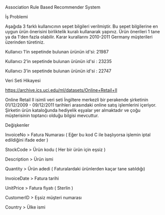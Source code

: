  Association Rule Based Recommender System


İş Problemi

Aşağıda 3 farklı kullanıcının sepet bilgileri verilmiştir. Bu sepet bilgilerine en uygun ürün önerisini birliktelik kuralı kullanarak yapınız. Ürün önerileri 1 tane ya da 1'den fazla olabilir. Karar kurallarını 2010-2011 Germany müşterileri üzerinden türetiniz.

Kullanıcı 1’in sepetinde bulunan ürünün id'si: 21987 

Kullanıcı 2’in sepetinde bulunan ürünün id'si : 23235 

Kullanıcı 3’in sepetinde bulunan ürünün id'si : 22747

Veri Seti Hikayesi

https://archive.ics.uci.edu/ml/datasets/Online+Retail+II

Online Retail II isimli veri seti İngiltere merkezli bir perakende şirketinin 01/12/2009 - 09/12/2011 tarihleri arasındaki online satış işlemlerini içeriyor. Şirketin ürün kataloğunda hediyelik eşyalar yer almaktadır ve çoğu müşterisinin toptancı olduğu bilgisi mevcuttur.





Değişkenler

InvoiceNo > Fatura Numarası ( Eğer bu kod C ile başlıyorsa işlemin iptal edildiğini ifade eder )

StockCode > Ürün kodu ( Her bir ürün için eşsiz )

Description > Ürün ismi

Quantity > Ürün adedi ( Faturalardaki ürünlerden kaçar tane satıldığı)

InvoiceDate > Fatura tarihi

UnitPrice > Fatura fiyatı ( Sterlin )

CustomerID > Eşsiz müşteri numarası

Country > Ülke ismi
